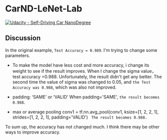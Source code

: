 # CarND-LeNet-Lab
[![Udacity - Self-Driving Car NanoDegree](https://s3.amazonaws.com/udacity-sdc/github/shield-carnd.svg)](http://www.udacity.com/drive)


## Discussion
In the original example, `Test Accuracy = 0.989`. I'm trying to change some parameters.

* To make the model have less cost and more accuracy, i change its weight to see if the result improves. When I change the sigma value，test accuracy =0.988. Unfortunately, the result didn't get any better. The second time the value of sigma was changed to 0.05, and `the Test Accuracy was 0.988`, which was also not improved.

* padding: ‘SAME’ or ‘VALID’
 When padding='SAME', `the result becomes 0.988`.
 
 * max or average pooling
 conv1 = tf.nn.avg_pool(conv1, ksize=[1, 2, 2, 1], strides=[1, 2, 2, 1], padding='VALID')
` The result becomes 0.988.`

To sum up, the accuracy has not changed much. I think there may be other ways to improve accuracy.
